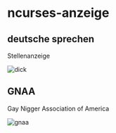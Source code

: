 # ncurses-anzeige
## deutsche sprechen
Stellenanzeige

![dick](https://c8.alamy.com/comp/2F71TH8/young-caucasian-woman-holding-germany-flag-and-passport-smiling-and-laughing-hard-out-loud-because-funny-crazy-joke-2F71TH8.jpg)
## GNAA
Gay Nigger Association of America

![gnaa](https://upload.wikimedia.org/wikipedia/commons/9/97/Gnaa-logo.png)
